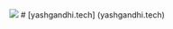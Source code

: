 <img src="https://github.com/yashgandhi876/yashgandhi876/blob/master/yash.png">
# [yashgandhi.tech] (yashgandhi.tech)
 
